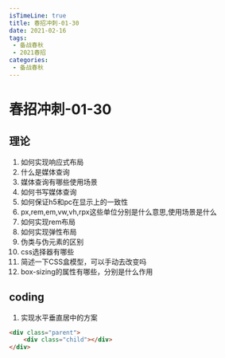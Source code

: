 ```yaml
---
isTimeLine: true
title: 春招冲刺-01-30
date: 2021-02-16
tags:
 - 备战春秋
 - 2021春招
categories:
 - 备战春秋
---
```

# 春招冲刺-01-30

## 理论
1. 如何实现响应式布局
2. 什么是媒体查询
3. 媒体查询有哪些使用场景
4. 如何书写媒体查询
5. 如何保证h5和pc在显示上的一致性
6. px,rem,em,vw,vh,rpx这些单位分别是什么意思,使用场景是什么
7. 如何实现rem布局
8. 如何实现弹性布局
9. 伪类与伪元素的区别
10. css选择器有哪些
11. 简述一下CSS盒模型，可以手动去改变吗
12. box-sizing的属性有哪些，分别是什么作用


## coding
1. 实现水平垂直居中的方案
```html
<div class="parent">
    <div class="child"></div>
</div>
```

<comment/>
<tongji/>